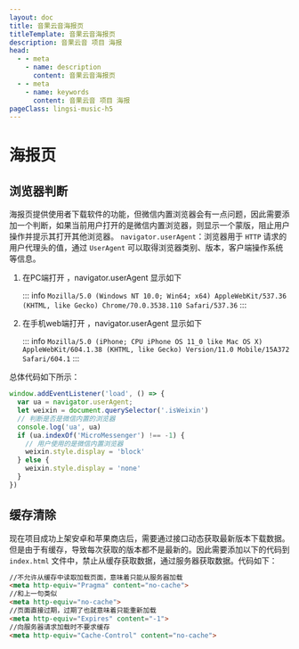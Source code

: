 ```yaml
---
layout: doc
title: 音果云音海报页
titleTemplate: 音果云音海报页
description: 音果云音 项目 海报
head:
  - - meta
    - name: description
      content: 音果云音海报页
  - - meta
    - name: keywords
      content: 音果云音 项目 海报
pageClass: lingsi-music-h5
---
```


# 海报页

## 浏览器判断

海报页提供使用者下载软件的功能，但微信内置浏览器会有一点问题，因此需要添加一个判断，如果当前用户打开的是微信内置浏览器，则显示一个蒙版，阻止用户操作并提示其打开其他浏览器。
`navigator.userAgent`：浏览器用于 `HTTP` 请求的用户代理头的值，通过 `UserAgent` 可以取得浏览器类别、版本，客户端操作系统等信息。

1. 在PC端打开 ，navigator.userAgent 显示如下

    ::: info
    `Mozilla/5.0 (Windows NT 10.0; Win64; x64) AppleWebKit/537.36 (KHTML, like Gecko) Chrome/70.0.3538.110 Safari/537.36`
    :::

2. 在手机web端打开 ，navigator.userAgent 显示如下

    ::: info
    `Mozilla/5.0 (iPhone; CPU iPhone OS 11_0 like Mac OS X) AppleWebKit/604.1.38 (KHTML, like Gecko) Version/11.0 Mobile/15A372 Safari/604.1`
    :::

总体代码如下所示：
```javascript
window.addEventListener('load', () => {
  var ua = navigator.userAgent;
  let weixin = document.querySelector('.isWeixin')
  // 判断是否是微信内置的浏览器
  console.log('ua', ua)
  if (ua.indexOf('MicroMessenger') !== -1) {
    // 用户使用的是微信内置浏览器
    weixin.style.display = 'block'
  } else {
    weixin.style.display = 'none'
  }
})
```

## 缓存清除

现在项目成功上架安卓和苹果商店后，需要通过接口动态获取最新版本下载数据。但是由于有缓存，导致每次获取的版本都不是最新的。因此需要添加以下的代码到 `index.html` 文件中，禁止从缓存获取数据，通过服务器获取数据。代码如下：

```html
//不允许从缓存中读取加载页面，意味着只能从服务器加载
<meta http-equiv="Pragma" content="no-cache">
//和上一句类似
<meta http-equiv="no-cache">
//页面直接过期，过期了也就意味着只能重新加载
<meta http-equiv="Expires" content="-1">
//向服务器请求加载时不要求缓存
<meta http-equiv="Cache-Control" content="no-cache">
```

